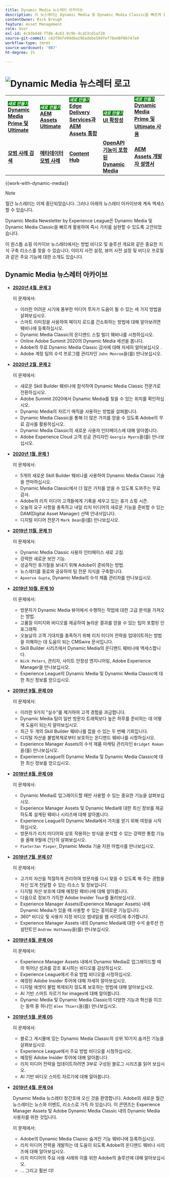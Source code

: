 ```yaml
---
title: Dynamic Media 뉴스레터 아카이브
description: 이 뉴스레터는 Dynamic Media 및 Dynamic Media Classic을 빠르게 활용하여 즉시 가치를 실현할 수 있도록 고안되었습니다.
contentOwner: Rick Brough
feature: Asset Management
role: User
exl-id: 4c93b448-ff8b-4c63-9c9b-dca53cd1af20
source-git-commit: c82f84fe99d8a196adebe504fef78ed8f0b747a9
workflow-type: tm+mt
source-wordcount: '987'
ht-degree: 1%

---
```


# ![Dynamic Media 뉴스레터 로고](/help/assets/dynamic-media/assets/dynamic-media-newsletter-logo.png)

<table>
    <tr>
        <td>
            <sup style= "background-color:#008000; color:#FFFFFF; font-weight:bold"><i>새로 만들기</i></sup> <a href="/help/assets/dynamic-media/dm-prime-ultimate.md"><b>Dynamic Media Prime 및 Ultimate</b></a>
        </td>
        <td>
            <sup style= "background-color:#008000; color:#FFFFFF; font-weight:bold"><i>새로 만들기</i></sup> <a href="/help/assets/assets-ultimate-overview.md"><b>AEM Assets Ultimate</b></a>
        </td>
        <td>
            <sup style= "background-color:#008000; color:#FFFFFF; font-weight:bold"><i>새로 만들기</i></sup> <a href="/help/assets/integrate-aem-assets-edge-delivery-services.md"><b>Edge Delivery Services과 AEM Assets 통합</b></a>
        </td>
        <td>
            <sup style= "background-color:#008000; color:#FFFFFF; font-weight:bold"><i>새로 만들기</i></sup> <a href="/help/assets/aem-assets-view-ui-extensibility.md"><b>UI 확장성</b></a>
        </td>
          <td>
            <sup style= "background-color:#008000; color:#FFFFFF; font-weight:bold"><i>새로 만들기</i></sup> <a href="/help/assets/dynamic-media/enable-dynamic-media-prime-and-ultimate.md"><b>Dynamic Media Prime 및 Ultimate 사용</b></a>
        </td>
    </tr>
    <tr>
        <td>
            <a href="/help/assets/search-best-practices.md"><b>모범 사례 검색</b></a>
        </td>
        <td>
            <a href="/help/assets/metadata-best-practices.md"><b>메타데이터 모범 사례</b></a>
        </td>
        <td>
            <a href="/help/assets/product-overview.md"><b>Content Hub</b></a>
        </td>
        <td>
            <a href="/help/assets/dynamic-media-open-apis-overview.md"><b>OpenAPI 기능이 포함된 Dynamic Media</b></a>
        </td>
        <td>
            <a href="https://developer.adobe.com/experience-cloud/experience-manager-apis/"><b>AEM Assets 개발자 설명서</b></a>
        </td>
    </tr>
</table>

{{work-with-dynamic-media}}

>[!NOTE]
>
>월간 뉴스레터는 이제 중단되었습니다. 그러나 아래의 뉴스레터 아카이브에 계속 액세스할 수 있습니다.

Dynamic Media Newsletter by Experience League은 Dynamic Media 및 Dynamic Media Classic을 빠르게 활용하여 즉시 가치를 실현할 수 있도록 고안되었습니다.

이 원스톱 쇼핑 아카이브 뉴스레터에서는 방법 비디오 및 솔루션 개요와 같은 중요한 지식 구축 리소스를 찾을 수 있습니다. 이미지 사전 설정, 뷰어 사전 설정 및 비디오 프로필과 같은 주요 기능에 대한 소개도 있습니다.

<!-- ## Get inspired. Stay informed.

[Sign up](https://www.adobe.com/subscription/dynamic-media-newsletter.html) to receive the Dynamic Media Newsletter on a monthly basis in your inbox. -->

## Dynamic Media 뉴스레터 아카이브

<!-- * **[May 2020, Issue 4](https://expleague.azureedge.net/assets/aem/Experience-Insider-vol.31.html)**

    In this issue:

    * What business continuity means in uncertain times.
    * Key takeaways from the first all-digital Adobe Summit.
    * Must-watch Experience Manager breakout sessions.
    * Summit customer spotlight: Under Armour.
    * Never miss an Experience Insider webinar.
    * Public sector spotlight: The urgent need for digital enrollment.
    * Look what's new in Experience Manager Innovation.
    * Build your Experience Manager skills *live* with the Adobe pros.
    * Connect with the Adobe Experience Manager Community.
    * Fast-track your Adobe expertise with Adobe Experience League. -->

* **[2020년 4월, 문제 3](https://experienceleague.adobe.com/tools/dynamic-media-demo/newsletter/Dynamic_Media_Newsletter_04_2020_April.html)**

  이 문제에서:

   * 이러한 어려운 시기에 풍부한 미디어 투자가 도움이 될 수 있는 세 가지 방법을 살펴보십시오.
   * 스마트 이미징을 사용하여 페이지 로드를 간소화하는 방법에 대해 알아보려면 웨비나에 등록하십시오.
   * Dynamic Media Classic의 온디맨드 스킬 빌더 웨비나를 시청하십시오.
   * Online Adobe Summit 2020의 Dynamic Media 세션을 봅니다.
   * Adobe의 무료 Dynamic Media Classic 감사에 대해 자세히 알아보십시오 .
   * Adobe 계정 팀의 수석 프로그램 관리자인 `John Monroe`을(를) 만나보십시오.

* **[2020년 2월, 문제 2](https://experienceleague.adobe.com/tools/dynamic-media-demo/newsletter/Dynamic_Media_Newsletter_02_2020_Feb.html)**

  이 문제에서:

   * 새로운 Skill Builder 웨비나에 참석하여 Dynamic Media Classic 전문가로 전환하십시오.
   * Adobe Summit 2020에서 Dynamic Media를 찾을 수 있는 위치를 확인하십시오.
   * Dynamic Media의 자르기 매직을 사용하는 방법을 살펴봅니다.
   * Dynamic Media Classic을 통해 더 많은 가치를 얻을 수 있도록 Adobe의 무료 감사를 활용하십시오.
   * Dynamic Media Classic의 새로운 사용자 인터페이스에 대해 알아봅니다.
   * Adobe Experience Cloud 고객 성공 관리자인 `Georgia Myers`을(를) 만나보십시오.

* **[2020년 1월, 문제 1](https://experienceleague.adobe.com/tools/dynamic-media-demo/newsletter/Dynamic_Media_Newsletter_01_2020_Jan.html)**

  이 문제에서:

   * 5개의 새로운 Skill Builder 웨비나를 사용하여 Dynamic Media Classic 기술을 연마하십시오.
   * Dynamic Media Classic에서 더 많은 가치를 얻을 수 있도록 도와주는 무료 감사.
   * Adobe의 리치 미디어 고객들에게 기록을 세우고 있는 휴가 쇼핑 시즌.
   * 오늘의 요구 사항을 충족하고 내일 리치 미디어의 새로운 기능을 준비할 수 있는 DAM(Digital Asset Manager) 선택 안내서입니다.
   * 디지털 미디어 전문가 `Mark Dean`을(를) 만나보십시오.

* **[2019년 11월, 문제 11](https://experienceleague.adobe.com/tools/dynamic-media-demo/newsletter/Dynamic_Media_Newsletter_11_2019_Nov.html)**

  이 문제에서:

   * Dynamic Media Classic 사용자 인터페이스 새로 고침.
   * 강력한 새로운 보안 기능.
   * 성공적인 휴가철을 보내기 위해 Adobe이 준비하는 방법.
   * 뉴스레터를 동료와 공유하여 팀 전문 지식을 구축합니다.
   * `Apoorva Gupta`, Dynamic Media의 수석 제품 관리자를 만나보십시오.

* **[2019년 10월, 문제 10](https://experienceleague.adobe.com/tools/dynamic-media-demo/newsletter/Dynamic_Media_Newsletter_10_2019_Oct.html)**

  이 문제에서:

   * 방문자가 Dynamic Media 뷰어에서 수행하는 작업에 대한 고급 분석을 가져오는 방법.
   * 고품질 이미지와 비디오를 제공하여 놀라운 결과를 얻을 수 있는 팁이 포함된 인포그래픽
   * 오늘날의 고객 기대치를 충족하기 위해 리치 미디어 전략을 업데이트하는 방법을 이해하는 데 도움이 되는 CMSwire 문서입니다.
   * Skill Builder 시리즈에서 Dynamic Media의 온디맨드 웨비나에 액세스합니다.
   * `Nick Peters`, 관리자, 사이트 안정성 엔지니어링, Adobe Experience Manager을 만나보십시오.
   * Experience League의 Dynamic Media 및 Dynamic Media Classic에 대한 최신 정보를 얻으십시오.

* **[2019년 9월, 문제 09](https://experienceleague.adobe.com/tools/dynamic-media-demo/newsletter/Dynamic_Media_Newsletter_09_2019_Sept.html)**

  이 문제에서:

   * 이러한 9가지 &quot;실수&quot;를 제거하여 고객 경험을 과금합니다.
   * Dynamic Media 팀이 일반 방문자 트래픽보다 높은 하루를 준비하는 데 어떻게 도움이 되는지 알아보십시오.
   * 최근 두 개의 Skill Builder 웨비나를 잡을 수 있는 두 번째 기회입니다.
   * 디지털 자산을 불법복제로부터 보호하는 온디맨드 웨비나를 시청하십시오.
   * Experience Manager Assets의 수석 제품 마케팅 관리자인 `Bridget Roman`을(를) 만나보십시오.
   * Experience League의 Dynamic Media 및 Dynamic Media Classic에 대한 최신 정보를 얻으십시오.

* **[2019년 8월, 문제 08](https://experienceleague.adobe.com/tools/dynamic-media-demo/newsletter/Dynamic_Media_Newsletter_08_2019_Aug.html)**

  이 문제에서:

   * Dynamic Media로 업그레이드할 때만 사용할 수 있는 중요한 기능을 살펴보십시오.
   * Experience Manager Assets 및 Dynamic Media에 대한 최신 정보를 제공하도록 설계된 웨비나 시리즈에 대해 알아봅니다.
   * Experience League의 Dynamic Media에서 가치를 얻기 위해 여정을 시작하십시오.
   * 방문자가 리치 미디어와 상호 작용하는 방식을 분석할 수 있는 강력한 통합 기능을 올해 9월에 간단히 살펴보십시오.
   * `PieterJan Pieper`, Dynamic Media 기술 지원 마법사를 만나보십시오.

* **[2019년 7월, 문제 07](https://experienceleague.adobe.com/tools/dynamic-media-demo/newsletter/Dynamic_Media_Newsletter_07_2019_July.html)**

  이 문제에서:

   * 고가치 자산을 적절하게 관리하여 방문자를 다시 찾을 수 있도록 해 주는 경험을 자신 있게 전달할 수 있는 리소스 및 정보입니다.
   * 디지털 자산 보호에 대해 예정된 웨비나에 대해 알아봅니다.
   * 다음으로 정보가 가득한 Adobe Insider Tour를 둘러보십시오.
   * Experience Manager Assets(Experience Manager Assets) 내에 Dynamic Media가 있을 때 사용할 수 있는 흥미로운 기능입니다.
   * 360° 비디오 및 사용자 지정 비디오 썸네일을 웹 사이트에 추가합니다.
   * Experience Manager Assets 내의 Dynamic Media에 대한 수석 솔루션 컨설턴트인 `Andrew Hathaway`을(를) 만나보십시오.

* **[2019년 6월, 문제 06](https://experienceleague.adobe.com/tools/dynamic-media-demo/newsletter/Dynamic_Media_Newsletter_06_2019_June.html)**

  이 문제에서:

   * Experience Manager Assets 내에서 Dynamic Media로 업그레이드할 때의 뛰어난 성과를 강조 표시하는 비디오를 감상하십시오.
   * Experience League에서 주요 방법 비디오를 시청하십시오.
   * 예정된 Adobe Insider 투어에 대해 자세히 알아보십시오.
   * 디지털 에셋이 불법 복제되지 않도록 보호하는 방법에 대해 알아보십시오.
   * AI 기반 스마트 자르기 for images에 대해 알아봅니다.
   * Dynamic Media 및 Dynamic Media Classic의 다양한 기능과 혁신을 이끄는 동력 중 하나인 `Alex Thiers`을(를) 만나보십시오.

* **[2019년 5월, 문제 05](https://experienceleague.adobe.com/tools/dynamic-media-demo/newsletter/Dynamic_Media_Newsletter_05_2019_May.html)**

  이 문제에서:

   * 블로그 게시물에 있는 Dynamic Media Classic의 상위 10가지 숨겨진 기능을 살펴보십시오.
   * Experience League에서 주요 방법 비디오를 시청하십시오.
   * 예정된 Adobe Insider 투어에 대해 알아봅니다.
   * 리치 미디어 전략을 업데이트하려면 3부로 구성된 블로그 시리즈를 읽어 보십시오.
   * AI 기반 비디오 스마트 자르기에 대해 알아봅니다.

* **[2019년 4월, 문제 04](https://experienceleague.adobe.com/tools/dynamic-media-demo/newsletter/Dynamic_Media_Newsletter_04_2019_April.html)**

  Dynamic Media 뉴스레터 창간호에 오신 것을 환영합니다. Adobe의 새로운 월간 뉴스레터는 뉴스와 이벤트, 리소스로 가득 차 있습니다. 이 콘텐츠는 Experience Manager Assets 및 Adobe Dynamic Media Classic 내의 Dynamic Media 사용자를 위한 것입니다.

  이 문제에서:

   * Adobe의 Dynamic Media Classic 숨겨진 기능 웨비나에 등록하십시오.
   * 리치 미디어 전략을 개발하는 데 도움이 되도록 Adobe의 온디맨드 웨비나 시리즈에 대해 알아보십시오.
   * 리치 미디어의 주요 사용 사례와 이를 위한 Adobe의 솔루션에 대해 알아보십시오.
   * ... 그리고 훨씬 더!
